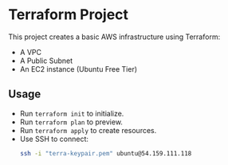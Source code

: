 # Terraform Project

This project creates a basic AWS infrastructure using Terraform:

- A VPC
- A Public Subnet
- An EC2 instance (Ubuntu Free Tier)

## Usage
- Run `terraform init` to initialize.
- Run `terraform plan` to preview.
- Run `terraform apply` to create resources.
- Use SSH to connect:  
  ```bash
  ssh -i "terra-keypair.pem" ubuntu@54.159.111.118

